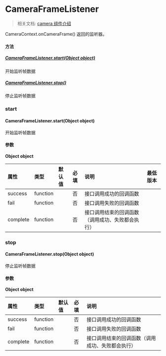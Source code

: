 # CameraFrameListener

> 相关文档: [camera 组件介绍](../../../component/media/camera.md)

CameraContext.onCameraFrame() 返回的监听器。

#### 方法

##### [CameraFrameListener.start(Object object)](./CameraFrameListener.md#start)

开始监听帧数据

##### [CameraFrameListener.stop()](./CameraFrameListener.md#stop)

停止监听帧数据

### start

#### CameraFrameListener.start(Object object)

开始监听帧数据

#### 参数

**Object object**

| 属性     | 类型                                                         | 默认值 | 必填 | 说明                                                         | 最低版本 |
| :------- | :----------------------------------------------------------- | :----- | :--- | :----------------------------------------------------------- | :------- |
| success  | function                                                     |        | 否   | 接口调用成功的回调函数                                       |          |
| fail     | function                                                     |        | 否   | 接口调用失败的回调函数                                       |          |
| complete | function                                                     |        | 否   | 接口调用结束的回调函数（调用成功、失败都会执行）             |          |

### stop

#### CameraFrameListener.stop(Object object)

停止监听帧数据

#### 参数

**Object object**

| 属性     | 类型     | 默认值 | 必填 | 说明                                             |
| :------- | :------- | :----- | :--- | :----------------------------------------------- |
| success  | function |        | 否   | 接口调用成功的回调函数                           |
| fail     | function |        | 否   | 接口调用失败的回调函数                           |
| complete | function |        | 否   | 接口调用结束的回调函数（调用成功、失败都会执行） |